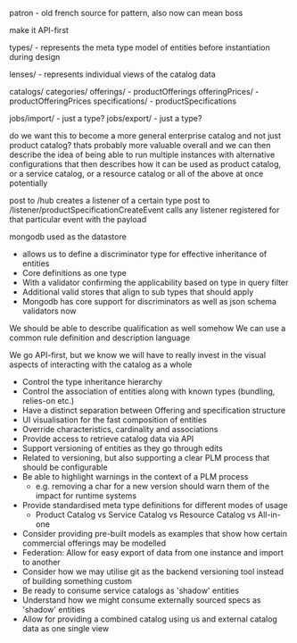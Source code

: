 patron - old french source for pattern, also now can mean boss


make it API-first

types/ - represents the meta type model of entities before instantiation during design

lenses/ - represents individual views of the catalog data

catalogs/
categories/
offerings/ - productOfferings
offeringPrices/ - productOfferingPrices
specifications/ - productSpecifications

jobs/import/ - just a type?
jobs/export/ - just a type?

do we want this to become a more general enterprise catalog and not just product catalog?
thats probably more valuable overall
and we can then describe the idea of being able to run multiple instances with alternative configurations that then describes how it can be used as product catalog, or a service catalog, or a resource catalog or all of the above at once potentially

post to /hub creates a listener of a certain type
post to /listener/productSpecificationCreateEvent calls any listener registered for that particular event with the payload

mongodb used as the datastore
* allows us to define a discriminator type for effective inheritance of entities
* Core definitions as one type
* With a validator confirming the applicability based on type in query filter
* Additional valid stores that align to sub types that should apply
* Mongodb has core support for discriminators as well as json schema validators now


We should be able to describe qualification as well somehow
We can use a common rule definition and description language

We go API-first, but we know we will have to really invest in the visual aspects of interacting with the catalog as a whole

* Control the type inheritance hierarchy
* Control the association of entities along with known types (bundling, relies-on etc.)
* Have a distinct separation between Offering and specification structure
* UI visualisation for the fast composition of entities
* Override characteristics, cardinality and associations
* Provide access to retrieve catalog data via API
* Support versioning of entities as they go through edits
* Related to versioning, but also supporting a clear PLM process that should be configurable
* Be able to highlight warnings in the context of a PLM process
    * e.g. removing a char for a new version should warn them of the impact for runtime systems
* Provide standardised meta type definitions for different modes of usage
    * Product Catalog vs Service Catalog vs Resource Catalog vs All-in-one
* Consider providing pre-built models as examples that show how certain commercial offerings may be modelled
* Federation: Allow for easy export of data from one instance and import to another
* Consider how we may utilise git as the backend versioning tool instead of building something custom
* Be ready to consume service catalogs as 'shadow' entities
* Understand how we might consume externally sourced specs as 'shadow' entities
* Allow for providing a combined catalog using us and external catalog data as one single view


